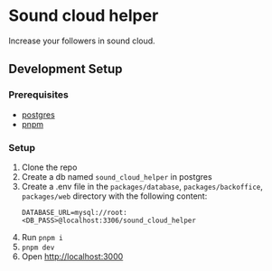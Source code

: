 # Sound cloud helper

Increase your followers in sound cloud.

## Development Setup

### Prerequisites

- [postgres](https://www.postgresql.org/download/)
- [pnpm](https://pnpm.io/installation)

### Setup

1. Clone the repo
2. Create a db named `sound_cloud_helper` in postgres
3. Create a .env file in the `packages/database`, `packages/backoffice`, `packages/web` directory with the following content:
   ```env
   DATABASE_URL=mysql://root:<DB_PASS>@localhost:3306/sound_cloud_helper
   ```
4. Run `pnpm i`
5. `pnpm dev`
6. Open [http://localhost:3000](http://localhost:3000)
